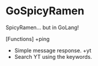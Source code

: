 # GoSpicyRamen
SpicyRamen... but in GoLang!

[Functions]
+ping
- Simple message response.
+yt <keyword>
- Search YT using the keywords.
